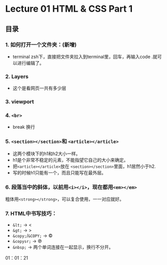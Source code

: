 # Lecture 01 HTML & CSS Part 1

## 目录

### 1. 如何打开一个文件夹：(新增)
- terminal zsh下，直接把文件夹拉入到terminal里，回车，再输入code .就可以进行编辑了。 

### 2. Layers
- 这个是看网页一共有多少层

### 3. viewport

### 4. `<br>`
- break 换行

### 5. `<section></section>`和 `<article></article>`
- 这两个模块下的h1和h2大小一样。
- h1是个非常不稳定的元素，不能指望它自己的大小来确定。
- 把`<article></article>`放在 `<section></section>`里面，h1居然小于h2.
- 写的时候h1只能有一个，而且只能写在最外层。

### 6. 段落当中的斜体，以前用`<i></i>`，现在都用`<em></em>`
粗体用`<strong></strong>`，可以复合使用，一一对应就好。

### 7. HTML中书写技巧：
- `&lt;` -> <
- `&gt;` -> >
- `&copy;`/`&COPY;` -> ©
- `&copysr;` -> ℗
- `&nbsp;` -> 两个单词连接在一起显示，换行不分开。

01：01：21